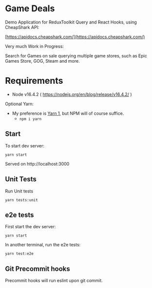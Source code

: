 # Game Deals

Demo Application for ReduxToolkit Query and React Hooks, using CheapShark API:

[https://apidocs.cheapshark.com/](https://apidocs.cheapshark.com/)


Very much Work in Progress:

Search for Games on sale querying multiple game stores, such as Epic Games Store, GOG, Steam and more.

# Requirements

* Node v16.4.2 ( https://nodejs.org/en/blog/release/v16.4.2/ )

Optional Yarn:

* My preference is [Yarn 1](https://classic.yarnpkg.com/en/docs/install), but NPM will of course suffice. 
  * `npm i yarn`

## Start

To start dev server:

`yarn start`

Served on http://localhost:3000


## Unit Tests

Run Unit tests

`yarn tests:unit`

## e2e tests

First start the dev server:

```
yarn start
```

In another terminal, run the e2e tests:

```
yarn test:e2e
```


## Git Precommit hooks

Precommit hooks will run eslint upon git commit.

